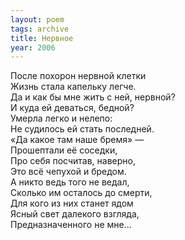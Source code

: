 ```yaml
---
layout: poem
tags: archive
title: Нервное
year: 2006
---
```


После похорон нервной клетки<br>
Жизнь стала капельку легче.<br>
Да и как бы мне жить с ней, нервной?<br>
И куда ей деваться, бедной?<br>
Умерла легко и нелепо:<br>
Не судилось ей стать последней.<br>
«Да какое там наше бремя» —<br>
Прошептали её соседки,<br>
Про себя посчитав, наверно,<br>
Это всё чепухой и бредом.<br>
А никто ведь того не ведал,<br>
Сколько им осталось до смерти,<br>
Для кого из них станет ядом<br>
Ясный свет далекого взгляда,<br>
Предназначенного не мне...

